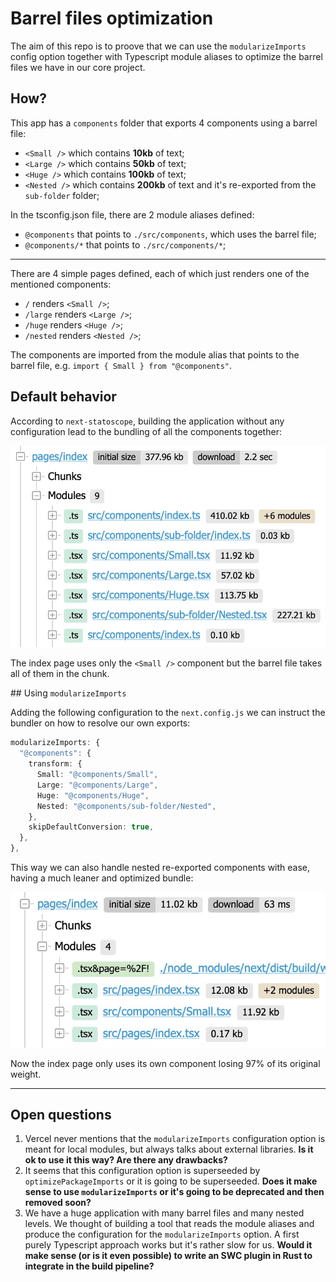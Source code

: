 # Barrel files optimization

The aim of this repo is to proove that we can use the `modularizeImports` config
option together with Typescript module aliases to optimize the barrel files we
have in our core project.

## How?

This app has a `components` folder that exports 4 components using a barrel file:

- `<Small />` which contains **10kb** of text;
- `<Large />` which contains **50kb** of text;
- `<Huge />` which contains **100kb** of text;
- `<Nested />` which contains **200kb** of text and it's re-exported from the `sub-folder` folder;

In the tsconfig.json file, there are 2 module aliases defined:

- `@components` that points to `./src/components`, which uses the barrel file;
- `@components/*` that points to `./src/components/*`;

---

There are 4 simple pages defined, each of which just renders one of the mentioned components:

- `/` renders `<Small />`;
- `/large` renders `<Large />`;
- `/huge` renders `<Huge />`;
- `/nested` renders `<Nested />`;

The components are imported from the module alias that points to the barrel file, e.g. `import { Small } from "@components"`.

## Default behavior

According to `next-statoscope`, building the application without any configuration lead to the bundling of all the components together:

![default-build](./public/default-build.jpg)

The index page uses only the `<Small />` component but the barrel file takes all of them in the chunk.

## Using `modularizeImports`

Adding the following configuration to the `next.config.js` we can instruct the bundler on how to resolve our own exports:

```typescript
modularizeImports: {
  "@components": {
    transform: {
      Small: "@components/Small",
      Large: "@components/Large",
      Huge: "@components/Huge",
      Nested: "@components/sub-folder/Nested",
    },
    skipDefaultConversion: true,
  },
},
```

This way we can also handle nested re-exported components with ease, having a much leaner and optimized bundle:

![optimized-build](./public/optimized-build.jpg)

Now the index page only uses its own component losing 97% of its original weight.

---

## Open questions

1. Vercel never mentions that the `modularizeImports` configuration option is meant for local modules, but always talks about external libraries.
   **Is it ok to use it this way? Are there any drawbacks?**
2. It seems that this configuration option is superseeded by `optimizePackageImports` or it is going to be superseeded.
   **Does it make sense to use `modularizeImports` or it's going to be deprecated and then removed soon?**
3. We have a huge application with many barrel files and many nested levels. We thought of building a tool that reads the module aliases and produce the configuration for the `modularizeImports` option. A first purely Typescript approach works but it's rather slow for us.
   **Would it make sense (or is it even possible) to write an SWC plugin in Rust to integrate in the build pipeline?**
